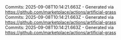 Commits: 2025-09-08T10:14:21.663Z - Generated via https://github.com/marketplace/actions/artificial-grass
<br>
Commits: 2025-09-08T10:14:21.663Z - Generated via https://github.com/marketplace/actions/artificial-grass
<br>
Commits: 2025-09-08T10:14:21.663Z - Generated via https://github.com/marketplace/actions/artificial-grass
<br>
